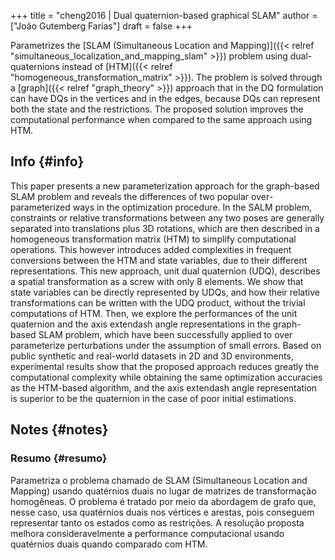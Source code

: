 +++
title = "cheng2016 | Dual quaternion-based graphical SLAM"
author = ["João Gutemberg Farias"]
draft = false
+++

Parametrizes the [SLAM (Simultaneous Location and Mapping)]({{< relref "simultaneous_localization_and_mapping_slam" >}}) problem using dual-quaternions instead of [HTM]({{< relref "homogeneous_transformation_matrix" >}}). The problem is solved through a [graph]({{< relref "graph_theory" >}}) approach that in the DQ formulation can have DQs in the vertices and in the edges, because DQs can represent both the state and the restrictions. The proposed solution improves the computational performance when compared to the same approach using HTM.


## Info {#info}

This paper presents a new parameterization approach for the graph-based SLAM problem and reveals the differences of two popular over-parameterized ways in the optimization procedure. In the SALM problem, constraints or relative transformations between any two poses are generally separated into translations plus 3D rotations, which are then described in a homogeneous transformation matrix (HTM) to simplify computational operations. This however introduces added complexities in frequent conversions between the HTM and state variables, due to their different representations. This new approach, unit dual quaternion (UDQ), describes a spatial transformation as a screw with only 8 elements. We show that state variables can be directly represented by UDQs, and how their relative transformations can be written with the UDQ product, without the trivial computations of HTM. Then, we explore the performances of the unit quaternion and the axis      extendash angle representations in the graph-based SLAM problem, which have been successfully applied to over parameterize perturbations under the assumption of small errors. Based on public synthetic and real-world datasets in 2D and 3D environments, experimental results show that the proposed approach reduces greatly the computational complexity while obtaining the same optimization accuracies as the HTM-based algorithm, and the axis extendash angle representation is superior to be the quaternion in the case of poor initial estimations.


## Notes {#notes}


### Resumo {#resumo}

Parametriza o problema chamado de SLAM (Simultaneous Location and Mapping) usando quatérnios duais no lugar de matrizes de transformação homogêneas. O problema é tratado por meio da abordagem de grafo que, nesse caso, usa quatérnios duais nos vértices e arestas, pois conseguem representar tanto os estados como as restrições.
A resolução proposta melhora consideravelmente a performance computacional usando quatérnios duais quando comparado com HTM.
